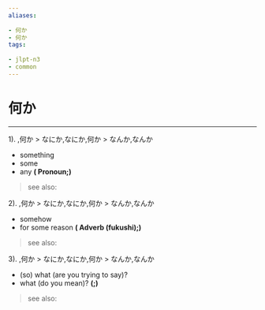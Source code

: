 ```yaml
---
aliases:
    
- 何か
- 何か
tags:
    
- jlpt-n3
- common
---
```


# 何か
---
1).
,何か > なにか,なにか,何か > なんか,なんか

- something
- some
- any
**( Pronoun;)**
> see also: 
            
2).
,何か > なにか,なにか,何か > なんか,なんか

- somehow
- for some reason
**( Adverb (fukushi);)**
> see also: 
            
3).
,何か > なにか,なにか,何か > なんか,なんか

- (so) what (are you trying to say)?
- what (do you mean)?
**(;)**
> see also: 
            